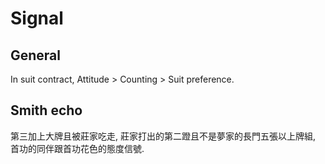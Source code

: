 # Signal

## General
In suit contract, Attitude > Counting > Suit preference.

## Smith echo
第三加上大牌且被莊家吃走, 莊家打出的第二蹬且不是夢家的長門五張以上牌組, 首功的同伴跟首功花色的態度信號.
